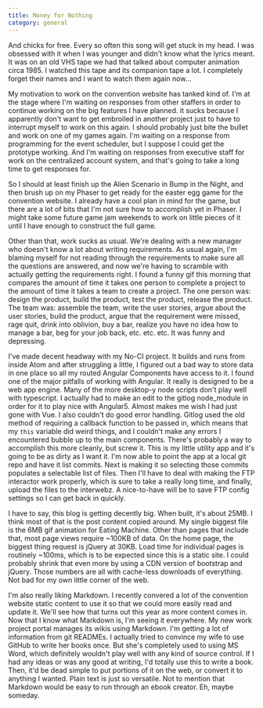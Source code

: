```yaml
---
title: Money for Nothing
category: general
---
```

And chicks for free. Every so often this song will get stuck in my head. I was obsessed with it when I was younger and didn't know what the lyrics meant. It was on an old VHS tape we had that talked about computer animation circa 1985. I watched this tape and its companion tape a lot. I completely forget their names and I want to watch them again now...

My motivation to work on the convention website has tanked kind of. I'm at the stage where I'm waiting on responses from other staffers in order to continue working on the big features I have planned. it sucks because I apparently don't want to get embroiled in another project just to have to interrupt myself to work on this again. I should probably just bite the bullet and work on one of my games again. I'm waiting on a response from programming for the event scheduler, but I suppose I could get the prototype working. And I'm waiting on responses from executive staff for work on the centralized account system, and that's going to take a long time to get responses for.

So I should at least finish up the Alien Scenario in Bump in the Night, and then brush up on my Phaser to get ready for the easter egg game for the convention website. I already have a cool plan in mind for the game, but there are a lot of bits that I'm not sure how to accomplish yet in Phaser. I might take some future game jam weekends to work on little pieces of it until I have enough to construct the full game.

Other than that, work sucks as usual. We're dealing with a new manager who doesn't know a lot about writing requirements. As usual again, I'm blaming myself for not reading through the requirements to make sure all the questions are answered, and now we're having to scramble with actually getting the requirements right. I found a funny gif this morning that compares the amount of time it takes one person to complete a project to the amount of time it takes a team to create a project. The one person was: design the product, build the product, test the product, release the product. The team was: assemble the team, write the user stories, argue about the user stories, build the product, argue that the requirement were missed, rage quit, drink into oblivion, buy a bar, realize you have no idea how to manage a bar, beg for your job back, etc. etc. etc. It was funny and depressing.

I've made decent headway with my No-CI project. It builds and runs from inside Atom and after struggling a little, I figured out a bad way to store data in one place so all my routed Angular Components have access to it. I found one of the major pitfalls of working with Angular. It really is designed to be a web app engine. Many of the more desktop-y node scripts don't play well with typescript. I actually had to make an edit to the gitlog node_module in order for it to play nice with Angular5. Almost makes me wish I had just gone with Vue. I also couldn't do good error handling. Gitlog used the old method of requiring a callback function to be passed in, which means that my `this` variable did weird things, and I couldn't make any errors I encountered bubble up to the main components. There's probably a way to accomplish this more cleanly, but screw it. This is my little utility app and it's going to be as dirty as I want it. I'm now able to point the app at a local git repo and have it list commits. Next is making it so selecting those commits populates a selectable list of files. Then I'll have to deal with making the FTP interactor work properly, which is sure to take a really long time, and finally, upload the files to the interwebz. A nice-to-have will be to save FTP config settings so I can get back in quickly.

I have to say, this blog is getting decently big. When built, it's about 25MB. I think most of that is the post content copied around. My single biggest file is the 6MB gif animation for Eating Machine. Other than pages that include that, most page views require ~100KB of data. On the home page, the biggest thing request is jQuery at 30KB. Load time for individual pages is routinely ~100ms, which is to be expected since this is a static site. I could probably shrink that even more by using a CDN version of bootstrap and jQuery. Those numbers are all with cache-less downloads of everything. Not bad for my own little corner of the web.

I'm also really liking Markdown. I recently convered a lot of the convention website static content to use it so that we could more easily read and update it. We'll see how that turns out this year as more content comes in. Now that I know what Markdown is, I'm seeing it everywhere. My new work project portal manages its wikis using Markdown. I'm getting a lot of information from git READMEs. I actually tried to convince my wife to use GitHub to write her books once. But she's completely used to using MS Word, which definitely wouldn't play well with any kind of source control. If I had any ideas or was any good at writing, I'd totally use this to write a book. Then, it'd be dead simple to put portions of it on the web, or convert it to anything I wanted. Plain text is just so versatile. Not to mention that Markdown would be easy to run through an ebook creator. Eh, maybe someday.